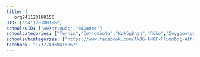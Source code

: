 ```yaml
---
title: |
   org241120180156
UID: ["241120180156"]
schoolsUID: ["Αθλητισμός","Θάλασσα"]
schoolcategories: ["Tennis","Ιστιοπλοϊα","Κολύμβηση","Πόλο","Συγχρονισμένη Κολύμβηση"]
schoolsubcategories: ["https://www.facebook.com/ANOG-ΑΝΟΓ-Γλυφαδας-Athletic-Nautical-Club-of-Glyfada-173774369415867/"]
facebook: "173774369415867"
---
```



